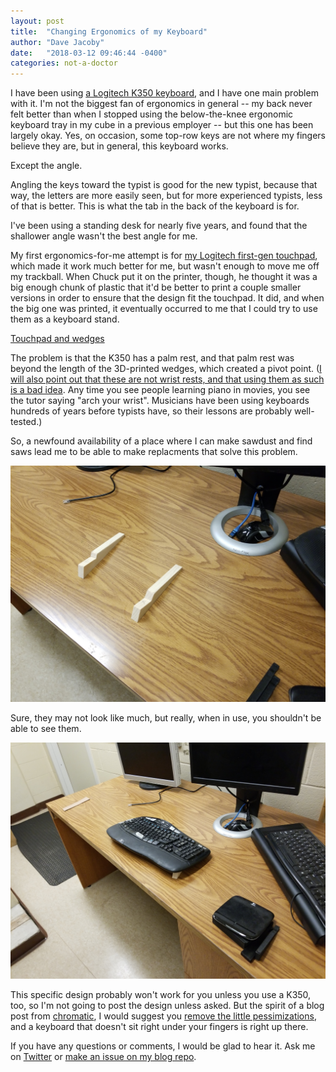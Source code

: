 ```yaml
---
layout: post
title:  "Changing Ergonomics of my Keyboard"
author: "Dave Jacoby"
date:   "2018-03-12 09:46:44 -0400"
categories: not-a-doctor
---
```


I have been using [a Logitech K350 keyboard](https://www.logitech.com/en-us/product/wireless-keyboard-k350), and I have one main problem with it. I'm not the biggest fan of ergonomics in general -- my back never felt better than when I stopped using the below-the-knee ergonomic keyboard tray in my cube in a previous employer -- but this one has been largely okay. Yes, on occasion, some top-row keys are not where my fingers believe they are, but in general, this keyboard works.

Except the angle. 

Angling the keys toward the typist is good for the new typist, because that way, the letters are more easily seen, but for more experienced typists, less of that is better. This is what the tab in the back of the keyboard is for. 

I've been using a standing desk for nearly five years, and found that the shallower angle wasn't the best angle for me. 

My first ergonomics-for-me attempt is for [my Logitech first-gen touchpad](https://www.thingiverse.com/thing:361237), which made it work much better for me, but wasn't enough to move me off my trackball. When Chuck put it on the printer, though, he thought it was a big enough chunk of plastic that it'd be better to print a couple smaller versions in order to ensure that the design fit the touchpad. It did, and when the big one was printed, it eventually occurred to me that I could try to use them as a keyboard stand.

[Touchpad and wedges](/images/ergo/1_trackpad_and_1st_stands.jpg)

The problem is that the K350 has a palm rest, and that palm rest was beyond the length of the 3D-printed wedges, which created a pivot point. ([I will also point out that these are not wrist rests, and that using them as such is a bad idea](https://lifehacker.com/wrist-rests-are-for-your-palms-not-your-wrists-1672756283). Any time you see people learning piano in movies, you see the tutor saying "arch your wrist". Musicians have been using keyboards hundreds of years before typists have, so their lessons are probably well-tested.)

So, a newfound availability of a place where I can make sawdust and find saws lead me to be able to make replacments that solve this problem.

![The final product](/images/ergo/2_ergonomic_wedges.jpg)

Sure, they may not look like much, but really, when in use, you shouldn't be able to see them.

![See? Can hardly see them ](/images/ergo/3_keyboard_in_place.jpg)

This specific design probably won't work for you unless you use a K350, too, so I'm not going to post the design unless asked. But the spirit of a blog post from [chromatic](http://www.modernperlbooks.com/), I would suggest you [remove the little pessimizations](http://www.modernperlbooks.com/mt/2009/10/remove-the-little-pessimizations.html), and a keyboard that doesn't sit right under your fingers is right up there.

If you have any questions or comments, I would be glad to hear it. Ask me on [Twitter](https://twitter.com/jacobydave) or [make an issue on my blog repo](https://github.com/jacoby/jacoby.github.io).


